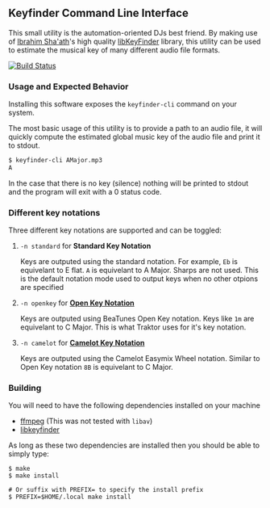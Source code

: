 ## Keyfinder Command Line Interface

This small utility is the automation-oriented DJs best friend. By making use of
[Ibrahim Sha'ath](http://www.ibrahimshaath.co.uk/)'s high quality
[libKeyFinder](https://github.com/ibsh/libKeyFinder/) library, this utility can
be used to estimate the musical key of many different audio file formats.

[![Build Status](https://github.com/evanpurkhiser/keyfinder-cli/workflows/build/badge.svg)](https://github.com/EvanPurkhiser/keyfinder-cli/actions?query=workflow%3Abuild)

### Usage and Expected Behavior

Installing this software exposes the `keyfinder-cli` command on your system.

The most basic usage of this utility is to provide a path to an audio file, it
will quickly compute the estimated global music key of the audio file and print
it to stdout.

```sh
$ keyfinder-cli AMajor.mp3
A
```

In the case that there is no key (silence) nothing will be printed to stdout
and the program will exit with a 0 status code.

### Different key notations

Three different key notations are supported and can be toggled:

1.  `-n standard` for **Standard Key Notation**

    Keys are outputed using the standard notation. For example, `Eb` is
    equivelant to E flat. `A` is equivelant to A Major. Sharps are not used.
    This is the default notation mode used to output keys when no other otpions
    are specified

2.  `-n openkey` for [**Open Key Notation**](https://www.beatunes.com/en/open-key-notation.html)

    Keys are outputed using BeaTunes Open Key notation. Keys like `1m` are
    equivelant to C Major. This is what Traktor uses for it's key notation.

3.  `-n camelot` for [**Camelot Key Notation**](http://www.mixedinkey.com/HowTo)

    Keys are outputed using the Camelot Easymix Wheel notation. Similar to
    Open Key notation `8B` is equivelant to C Major.

### Building

You will need to have the following dependencies installed on your machine

- [ffmpeg](https://www.ffmpeg.org/) (This was not tested with `libav`)
- [libkeyfinder](https://github.com/ibsh/libKeyFinder/)

As long as these two dependencies are installed then you should be able to
simply type:

```
$ make
$ make install

# Or suffix with PREFIX= to specify the install prefix
$ PREFIX=$HOME/.local make install
```
